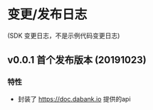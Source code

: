 # 变更/发布日志
(SDK 变更日志，不是示例代码变更日志)

## v0.0.1 首个发布版本 (20191023)
### 特性
- 封装了 https://doc.dabank.io 提供的api
